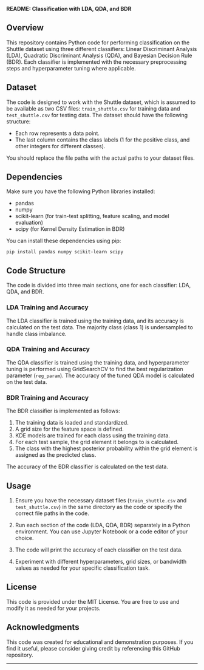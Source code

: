 **README: Classification with LDA, QDA, and BDR**

## Overview

This repository contains Python code for performing classification on the Shuttle dataset using three different classifiers: Linear Discriminant Analysis (LDA), Quadratic Discriminant Analysis (QDA), and Bayesian Decision Rule (BDR). Each classifier is implemented with the necessary preprocessing steps and hyperparameter tuning where applicable.

## Dataset

The code is designed to work with the Shuttle dataset, which is assumed to be available as two CSV files: `train_shuttle.csv` for training data and `test_shuttle.csv` for testing data. The dataset should have the following structure:

- Each row represents a data point.
- The last column contains the class labels (1 for the positive class, and other integers for different classes).

You should replace the file paths with the actual paths to your dataset files.

## Dependencies

Make sure you have the following Python libraries installed:

- pandas
- numpy
- scikit-learn (for train-test splitting, feature scaling, and model evaluation)
- scipy (for Kernel Density Estimation in BDR)

You can install these dependencies using pip:

```
pip install pandas numpy scikit-learn scipy
```

## Code Structure

The code is divided into three main sections, one for each classifier: LDA, QDA, and BDR.

### LDA Training and Accuracy

The LDA classifier is trained using the training data, and its accuracy is calculated on the test data. The majority class (class 1) is undersampled to handle class imbalance.

### QDA Training and Accuracy

The QDA classifier is trained using the training data, and hyperparameter tuning is performed using GridSearchCV to find the best regularization parameter (`reg_param`). The accuracy of the tuned QDA model is calculated on the test data.

### BDR Training and Accuracy

The BDR classifier is implemented as follows:

1. The training data is loaded and standardized.
2. A grid size for the feature space is defined.
3. KDE models are trained for each class using the training data.
4. For each test sample, the grid element it belongs to is calculated.
5. The class with the highest posterior probability within the grid element is assigned as the predicted class.

The accuracy of the BDR classifier is calculated on the test data.

## Usage

1. Ensure you have the necessary dataset files (`train_shuttle.csv` and `test_shuttle.csv`) in the same directory as the code or specify the correct file paths in the code.

2. Run each section of the code (LDA, QDA, BDR) separately in a Python environment. You can use Jupyter Notebook or a code editor of your choice.

3. The code will print the accuracy of each classifier on the test data.

4. Experiment with different hyperparameters, grid sizes, or bandwidth values as needed for your specific classification task.

## License

This code is provided under the MIT License. You are free to use and modify it as needed for your projects.

## Acknowledgments

This code was created for educational and demonstration purposes. If you find it useful, please consider giving credit by referencing this GitHub repository.

---
